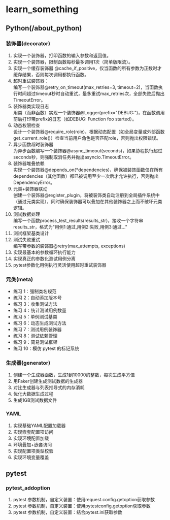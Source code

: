 # learn_something
## Python(/about_python)
### 装饰器(decorator)

1. 实现一个装饰器，打印函数的输入参数和返回值。
2. 实现一个装饰器，限制函数每秒最多调用1次（简单版限流）。
3. 实现一个缓存装饰器 @cache_if_positive，仅当函数的所有参数为正数时才缓存结果，否则每次调用都执行函数。
4. 超时重试装饰器：
<br>编写一个装饰器@retry_on_timeout(max_retries=3, timeout=2)，当函数执行时间超过timeout秒时自动重试，最多重试max_retries次，全部失败后抛出TimeoutError。
5. 装饰器类实现日志
<br>用类（而非函数）实现一个装饰器@Logger(prefix="DEBUG:")，在函数调用前后打印带prefix的日志（如DEBUG: Function foo started）。
6. 动态权限检查
<br>设计一个装饰器@require_role(role)，根据动态配置（如全局变量或外部函数get_current_role()）检查当前用户角色是否匹配role，否则抛出权限错误。
7. 异步函数超时装饰器
<br>为异步函数编写一个装饰器@async_timeout(seconds)，如果协程执行超过seconds秒，则强制取消任务并抛出asyncio.TimeoutError。
8. 装饰器堆叠依赖
<br>实现一个装饰器@depends_on(*dependencies)，确保被装饰函数仅在所有dependencies（其他函数）都已被调用至少一次后才允许执行，否则抛出DependencyError。
9. 元类+装饰器联动
<br>创建一个装饰器@register_plugin，将被装饰类自动注册到全局插件系统中（通过元类实现），同时确保装饰器可以叠加在其他装饰器之上而不破坏元类逻辑。
10. 测试数据处理
<br>编写一个函数process_test_results(results_str)，接收一个字符串results_str，格式为"用例1:通过,用例2:失败,用例3:通过..."
11. 测试框架基类设计
12. 测试失败重试
<br>编写带参数的装饰器@retry(max_attempts, exceptions)
13. 实现最基本的参数循环执行能力
14. 实现真正的参数化测试用例分离
15. pytest参数化用例执行灵活使用超时重试装饰器

### 元类(meta)

- 练习 1：强制类名规范
- 练习 2：自动添加版本号
- 练习 3：收集测试方法
- 练习 4：统计测试用例数量
- 练习 5：单例测试基类
- 练习 6：动态生成测试方法
- 练习 7：测试用例装饰器
- 练习 8：测试依赖管理
- 练习 9：简易测试框架
- 练习 10：模仿 pytest 的标记系统

### 生成器(generator)

1. 创建一个生成器函数，生成1到10000的整数，每次生成平方值
2. 用Faker创建生成测试数据的生成器
3. 对比生成器与列表推导式的内存消耗
4. 优化大数据生成过程
5. 生成1GB测试数据文件

### YAML

1. 实现基础YAML配置加载器
2. 实现嵌套配置项访问
3. 实现环境配置加载
4. 环境叠加+嵌套访问
5. 实现配置项类型校验
6. 实现环境变量覆盖

## pytest

### pytest_addoption

1. pytest 参数机制，自定义装置：使用request.config.getoption获取参数
2. pytest 参数机制，自定义装置：使用pytestconfig.getoption获取参数
3. pytest 参数机制，自定义装置：结合pytest.ini获取参数